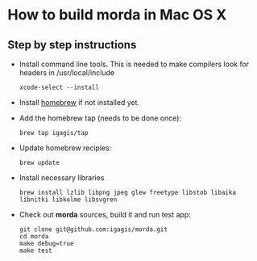 # How to build morda in Mac OS X #

## Step by step instructions ##

- Install command line tools. This is needed to make compilers look for headers in /usr/local/include

	```
	xcode-select --install
	```

- Install [homebrew](http://brew.sh) if not installed yet.

- Add the homebrew tap (needs to be done once):
	
	```
	brew tap igagis/tap
	```

- Update homebrew recipies:

	````
	brew update
	````

- Install necessary libraries

	```
	brew install lzlib libpng jpeg glew freetype libstob libaika libnitki libkolme libsvgren
	```

- Check out **morda** sources, build it and run test app:
	
	```
	git clone git@github.com:igagis/morda.git
	cd morda
	make debug=true
	make test
	```
